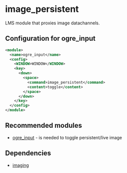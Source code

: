 # image_persistent

LMS module that proxies image datachannels.

## Configuration for ogre_input
````xml
<module>
  <name>ogre_input</name>
  <config>
    <WINDOW>WINDOW</WINDOW>
    <key>
      <down>
        <space>
          <command>image_persistent</command>
          <content>toggle</content>
        </space>
      </down>
    </key>
  </config>
</module>
````

## Recommended modules
- [ogre_input](https://github.com/syxolk/ogre_input) - is needed to toggle persistent/live image

## Dependencies
- [imaging](https://github.com/syxolk/imaging)
